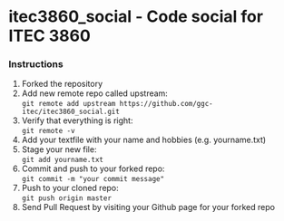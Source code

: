 itec3860_social - Code social for ITEC 3860
===============

### Instructions
1. Forked the repository
  1. Add new remote repo called upstream:  
    `git remote add upstream https://github.com/ggc-itec/itec3860_social.git`
  2. Verify that everything is right:  
    `git remote -v`
2. Add your textfile with your name and hobbies (e.g. yourname.txt)
  1. Stage your new file:   
    `git add yourname.txt`
  2. Commit and push to your forked repo:  
    `git commit -m "your commit message"`
  3. Push to your cloned repo:  
    `git push origin master`
3. Send Pull Request by visiting your Github page for your forked repo
